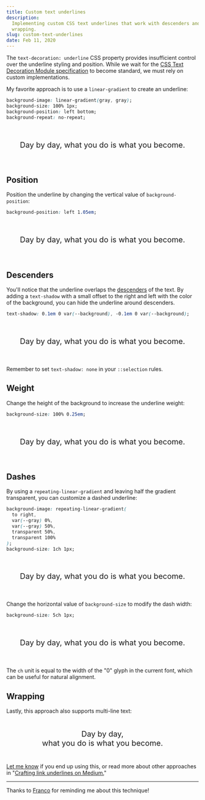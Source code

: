 ```yaml
---
title: Custom text underlines
description:
  Implementing custom CSS text underlines that work with descenders and
  wrapping.
slug: custom-text-underlines
date: Feb 11, 2020
---
```


The `text-decoration: underline` CSS property provides insufficient control over
the underline styling and position. While we wait for the
[CSS Text Decoration Module specification](https://www.w3.org/TR/css-text-decor-4/)
to become standard, we must rely on custom implementations.

My favorite approach is to use a `linear-gradient` to create an underline:

```css
background-image: linear-gradient(gray, gray);
background-size: 100% 1px;
background-position: left bottom;
background-repeat: no-repeat;
```

<div class="l">
  <div>
    <span>Day by day, what you do is what you become.</span>
  </div>
</div>

## Position

Position the underline by changing the vertical value of `background-position`:

```css
background-position: left 1.05em;
```

<div class="l _2">
  <div>
    <span>Day by day, what you do is what you become.</span>
  </div>
</div>

## Descenders

You'll notice that the underline overlaps the
[descenders](https://www.figma.com/dictionary/descender/) of the text. By adding
a `text-shadow` with a small offset to the right and left with the color of the
background, you can hide the underline around descenders.

```css
text-shadow: 0.1em 0 var(--background), -0.1em 0 var(--background);
```

<div class="l _2 _3">
  <div>
    <span>Day by day, what you do is what you become.</span>
  </div>
</div>

Remember to set `text-shadow: none` in your `::selection` rules.

## Weight

Change the height of the background to increase the underline weight:

```css
background-size: 100% 0.25em;
```

<div class="l _4">
  <div>
    <span>Day by day, what you do is what you become.</span>
  </div>
</div>

## Dashes

By using a `repeating-linear-gradient` and leaving half the gradient
transparent, you can customize a dashed underline:

```css
background-image: repeating-linear-gradient(
  to right,
  var(--gray) 0%,
  var(--gray) 50%,
  transparent 50%,
  transparent 100%
);
background-size: 1ch 1px;
```

<div class="l _5">
  <div>
    <span>Day by day, what you do is what you become.</span>
  </div>
</div>

Change the horizontal value of `background-size` to modify the dash width:

```css
background-size: 5ch 1px;
```

<div class="l _5 _6">
  <div>
    <span>Day by day, what you do is what you become.</span>
  </div>
</div>

The `ch` unit is equal to the width of the "0" glyph in the current font, which
can be useful for natural alignment.

## Wrapping

Lastly, this approach also supports multi-line text:

<div class="l">
  <div>
    <span>Day by day,<br /> what you do is what you become.</span>
  </div>
</div>

[Let me know](https://twitter.com/orzklv) if you end up using this, or read more
about other approaches in
"[Crafting link underlines on Medium.](https://medium.design/crafting-link-underlines-on-medium-7c03a9274f9)"

---

Thanks to [Franco](https://twitter.com/arzafran) for reminding me about this
technique!

<style>

.l {
  background: var(--lighter-gray);
  width: 100%;
  height: 100px;
  display: flex;
  justify-content: center;
  align-items: center;
  border-radius: var(--radius);
  font-size: 1.25rem;
  color: var(--fg);
  text-align: center;
}

.l span {
  background-image: linear-gradient(var(--gray), var(--gray));
  background-size: 100% 1px;
  background-position: left bottom;
  background-repeat: no-repeat;
}

.l._2 span {
  background-position: left 1.05em;
}

.l._3 span {
  text-shadow: 0.1em 0 var(--lighter-gray), -0.1em 0 var(--lighter-gray);
}

.l._4 span {
  background-size: 100% 0.25em;
}

.l._5 span {
  background: repeating-linear-gradient(
    to right,
    var(--gray) 0%,
    var(--gray) 50%,
    transparent 50%,
    transparent 100%
  );
  background-repeat: repeat-x;
  background-size: 1ch 1px;
  background-position: bottom left;
}


.l._6 span {
  background-size: 2ch 1px;
}
</style>
